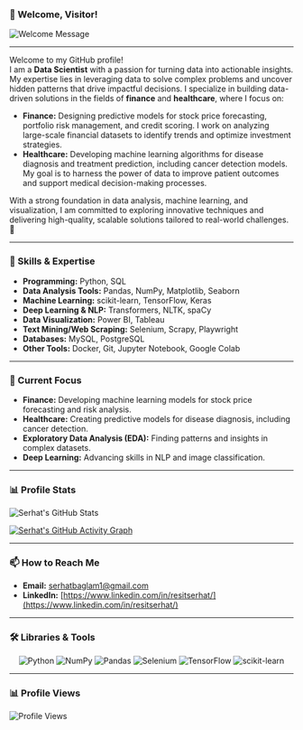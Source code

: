 
### 👋 Welcome, Visitor!
![Welcome Message](https://readme-typing-svg.demolab.com?font=Fira+Code&size=22&pause=1000&color=F75C7E&background=000000&center=true&vCenter=true&width=600&lines=Hello+there!+I'm+Serhat;A+Data+Scientist+with+a+vision;Turning+data+into+actionable+insights;Exploring+Finance+and+Healthcare;Always+learning%2C+always+growing!)

---

Welcome to my GitHub profile!  
I am a **Data Scientist** with a passion for turning data into actionable insights. My expertise lies in leveraging data to solve complex problems and uncover hidden patterns that drive impactful decisions. I specialize in building data-driven solutions in the fields of **finance** and **healthcare**, where I focus on:

- **Finance:** Designing predictive models for stock price forecasting, portfolio risk management, and credit scoring. I work on analyzing large-scale financial datasets to identify trends and optimize investment strategies.
- **Healthcare:** Developing machine learning algorithms for disease diagnosis and treatment prediction, including cancer detection models. My goal is to harness the power of data to improve patient outcomes and support medical decision-making processes.

With a strong foundation in data analysis, machine learning, and visualization, I am committed to exploring innovative techniques and delivering high-quality, scalable solutions tailored to real-world challenges. 🚀  

---

### 🧠 Skills & Expertise
- **Programming:** Python, SQL
- **Data Analysis Tools:** Pandas, NumPy, Matplotlib, Seaborn
- **Machine Learning:** scikit-learn, TensorFlow, Keras
- **Deep Learning & NLP:** Transformers, NLTK, spaCy
- **Data Visualization:** Power BI, Tableau
- **Text Mining/Web Scraping:** Selenium, Scrapy, Playwright
- **Databases:** MySQL, PostgreSQL
- **Other Tools:** Docker, Git, Jupyter Notebook, Google Colab

---

### 🌟 Current Focus
- **Finance:** Developing machine learning models for stock price forecasting and risk analysis.
- **Healthcare:** Creating predictive models for disease diagnosis, including cancer detection.
- **Exploratory Data Analysis (EDA):** Finding patterns and insights in complex datasets.
- **Deep Learning:** Advancing skills in NLP and image classification.

---

### 📊 Profile Stats

![Serhat's GitHub Stats](https://github-readme-stats.vercel.app/api?username=Rserhat01&show_icons=true&theme=radical)

[![Serhat's GitHub Activity Graph](https://github-readme-activity-graph.vercel.app/graph?username=Rserhat01&theme=radical)](https://github.com/Rserhat01)

---

### 📫 How to Reach Me
- **Email:** [serhatbaglam1@gmail.com](mailto:serhatbaglam1@gmail.com)
- **LinkedIn:** [https://www.linkedin.com/in/resitserhat/](https://www.linkedin.com/in/resitserhat/)

---

### 🛠️ Libraries & Tools
<p align="center">
  <img src="https://img.shields.io/badge/Python-3776AB?style=for-the-badge&logo=python&logoColor=white" alt="Python">
  <img src="https://img.shields.io/badge/NumPy-013243?style=for-the-badge&logo=numpy&logoColor=white" alt="NumPy">
  <img src="https://img.shields.io/badge/Pandas-150458?style=for-the-badge&logo=pandas&logoColor=white" alt="Pandas">
  <img src="https://img.shields.io/badge/Selenium-43B02A?style=for-the-badge&logo=selenium&logoColor=white" alt="Selenium">
  <img src="https://img.shields.io/badge/TensorFlow-FF6F00?style=for-the-badge&logo=tensorflow&logoColor=white" alt="TensorFlow">
  <img src="https://img.shields.io/badge/scikit--learn-F7931E?style=for-the-badge&logo=scikit-learn&logoColor=white" alt="scikit-learn">
</p>

---

### 📊 Profile Views

![Profile Views](https://komarev.com/ghpvc/?username=Rserhat01&color=brightgreen)
